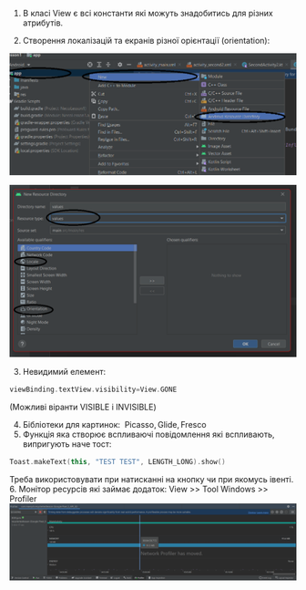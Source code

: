 1.  В класі View є всі константи які можуть знадобитись для різних атрибутів. 
    
2.  Створення локалізацій та екранів різної орієнтації (orientation):

![alt text](002-1.png "Title")

![alt text](002-2.png  "Title")

3. Невидимий елемент:
```kotlin
viewBinding.textView.visibility=View.GONE
```
(Можливі віранти VISIBLE i INVISIBLE)

4. Бібліотеки для картинок:  Picasso, Glide, Fresco
5. Функція яка створює вспливаючі повідомлення які вспливають, випригують наче тост: 
```kotlin
Toast.makeText(this, "TEST TEST", LENGTH_LONG).show() 
```
Треба використовувати при натисканні на кнопку чи при якомусь івенті.
6. Монітор ресурсів які займає додаток: View >> Tool Windows >> Profiler
![alt text](002-3.png  "Title")

